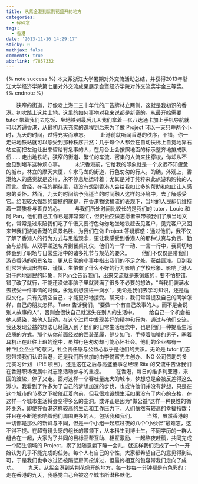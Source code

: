 ```yaml
---
title: 从紫金港到紫荆花盛开的地方
categories:
  - 碎碎念
tags:
  - 香港
date: '2013-11-16 14:29:17'
sticky: 0
mathjax: false
comments: true
abbrlink: f7857332
---
```


{% note success %}
本文系浙江大学暑期对外交流活动总结，并获得2013年浙江大学经济学院第七届对外交流成果展示会暨经济学院对外交流奖学金三等奖。
{% endnote %}

　　狭窄的街道，好像老上海二三十年代的广告牌林立两侧，这就是我初识的香港。初次踏上这片土地，这里的如何事物对我来说都是新奇的。从最开始需要 tutor 带着我们去吃饭、坐地铁到最后几天我们拿着一张八达通卡加上手机导航就可以游遍香港，从最初几天充实的课程到后来为了做 Project 可以一天只睡两个小时，九天的时间，过得充实而难忘。<!-- more -->
　　赴港前就听闻香港的秩序，不错，你一走进地铁站就可以感受到那种秩序井然：几乎每个人都会在自动扶梯上自觉地靠右站立而把左边让出来留给有急事的人，在月台上会按照地面的标示整齐地排成队伍…… 走出地铁站，狭窄的街道、繁忙的车流、密集的人流来往穿梭，你却从不会见到堵车这种烦心事。
　　未识香港前，它给我的印象就是一个永远不知疲惫的城市，林立的摩天大厦，车水马龙的街道，行色匆匆的行人。的确，外观上，香港给人的感觉就是这样，永不停息地运转着；尤其是对于纯粹来此旅游和购物的人而言。曾经，在我的期待里，我没有想到香港人会给我如此多的帮助和如此让人感恩的关怀。然而，九天的时间给予我适当的时间融入这样的环境中，去了解感受它。给我较大强烈的震撼的就是，在香港物欲横流的表观下，当地的人民却仍维持着一颗质朴与善良的心。
　　与我们所处时间比较长的是我们的 tutor，Louie 和阿 Pan，他们自己工作已是非常繁忙，但仍抽空做志愿者来带领我们了解当地文化，常常是过来陪我们吃了午饭又要行色匆匆地坐地铁赶去见客户，见完客户又回来带我们游览香港的风景名胜、为我们在做 Project 答疑解惑：通过他们，我不仅了解了香港人的行为方式与思维观念，更让我感受到香港人的那种认真与负责、勤奋与热情。从双手递送名片到餐桌礼仪，他们的一举一动、一言一行中，我真切地体会到了职场与日常生活中的诸多礼节与规范的要义。
　　他们不仅仅是带我们游览香港的风景名胜，更从日常的小事中指出我们的不足之处，获益匪浅。见到我们常常表现出拘束、谨慎，生怕做了什么不好的行为影响了学校形象、影响了港人对于内地居民的印象，阿Pan会告诉我们，出来交流就是来锻炼的，要不怕犯错，错了改了就行，不能还没做事脑子里就装满了很多不必要的想法，“当我们装满水去接受一件事情的时候，永远别想装进一滴水”，无论是我们去学习知识，还是适应文化，只有先清空自己，才能更好地接受。聊天中，我们常常提及自己的同学怎样，自己的朋友怎样。Tutor 告诉我们，“要做一个有自己故事的人，而不是会说别人故事的人”，否则会很快自己就迷失在别人的生活中。
　　给自己一个机会被他人感染，被他人鼓动，在这个过程中发现美好的精神和行为。通过与他们交流，我还发现公益的想法已经融入到了他们的日常生活理念中，也是他们一种提高生活品质的方式。那个从你前面经过的西装革履，健步如飞，手捧着咖啡的男子，塞着耳机正在赶往上班的途中，虽然行色匆匆却可能心怀社会。他们的企业都有一种“社会企业”的意识，社会责任感与公益心似乎是他们的共识。无论是 tutor 们志愿带领我们认识香港，还是我们所参加的由李悦富先生创办、ING 公司赞助的多元实习计划 （PIE 项目），还是这在之后与高盛董事总经理 Rita 的交流中告诉我们在香港职场发展中对志愿活动参与的重视。
　　在香港，每日的维多利亚港，来回的渡轮，停了又走。面对这样一个吞吐量庞大的城市，梦想总是会被反差得这么渺小。我看到了许多为了自己的梦想加速的步伐，也或许他们并没有梦想，只是在这个城市的节奏之下被催赶着向前，但我很难设想生活如果没有了内心的支柱，在这样一个城市生活将会变得多么的空洞。或许正是因为“做公益”这样一种良性的循环关系，即使在香港这样较高的生活和工作压力下，人们依然有较高的幸福指数；并且在不断地影响着他们周围更多的人，包括我和我们。
　　当然，虽然香港的一切都是那么的新鲜与不同，但是一个小组一起熬过夜的八个“小伙伴”最难忘，这不得不提。在超有镜头感的组长的带领下，从本科生到博士生，不同学历的一群人组合在一起，大家为了共同的目标互帮互助、相互激励、一起熬夜赶稿，共同完成一个陌生领域的 Project，累了就随意躺下睡一会儿，就这样我们完成了一个一开始认为几乎不能完成的任务。每个人有自己的个性，大家都希望自己的意见得到认可，于是我们也争吵过还被隔壁房间投诉过，但最终相互的包容带我们走向了成功。
　　九天，从紫金港到紫荆花盛开的地方，每一秒每一分钟都是有色彩的；走在香港的九天，我感觉自己会被这个城市所潜移默化。
